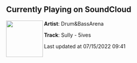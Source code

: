 ## Currently Playing on SoundCloud

[<img align="left" width="100" src="https://i1.sndcdn.com/artworks-YPyHhS0SIXIUaKHN-5dy9zQ-t500x500.jpg">](https://soundcloud.com/drumandbassarena/sully-5ives)

**Artist**: Drum&BassArena 

**Track**: Sully - 5ives

Last updated at 07/15/2022 09:41
